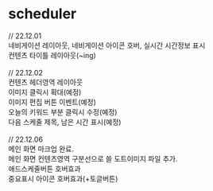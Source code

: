 # scheduler
// 22.12.01<br>
네비게이션 레이아웃, 네비게이션 아이콘 호버, 실시간 시간정보 표시<br>
컨텐츠 타이틀 레이아웃(~ing)<br>
<br>
// 22.12.02<br>
컨텐츠 헤더영역 레이아웃<br>
이미지 클릭시 확대(예정)<br>
이미지 편집 버튼 이벤트(예정)<br>
오늘의 키워드 부분 클릭시 수정(예정)<br>
다음 스케줄 제목, 남은 시간 표시(예정)<br>
<br>
// 22.12.06<br>
메인 화면 마크업 완료.<br>
메인 화면 컨텐츠영역 구분선으로 쓸 도트이미지 파일 추가.<br>
애드스케줄버튼 호버효과<br>
중요표시 아이콘 호버효과(+토글버튼)<br>
